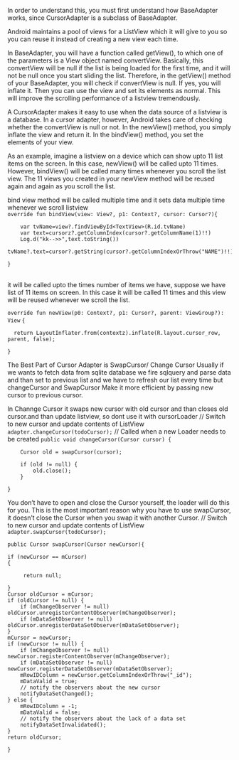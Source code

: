 In order to understand this, you must first understand how BaseAdapter works, since CursorAdapter is a subclass of BaseAdapter.

Android maintains a pool of views for a ListView which it will give to you so you can reuse it instead of creating a new view each time.

In BaseAdapter, you will have a function called getView(), to which one of the parameters is a View object named convertView. Basically, this convertView will be null if the list is being loaded for the first time, and it will not be null once you start sliding the list. Therefore, in the getView() method of your BaseAdapter, you will check if convertView is null. If yes, you will inflate it. Then you can use the view and set its elements as normal. This will improve the scrolling performance of a listview tremendously.

A CursorAdapter makes it easy to use when the data source of a listview is a database. In a cursor adapter, however, Android takes care of checking whether the convertView is null or not. In the newView() method, you simply inflate the view and return it. In the bindView() method, you set the elements of your view.

As an example, imagine a listview on a device which can show upto 11 list items on the screen. In this case, newView() will be called upto 11 times. However, bindView() will be called many times whenever you scroll the list view. The 11 views you created in your newView method will be reused again and again as you scroll the list.


bind view method will be called multiple time and it sets data multiple time whenever we scroll listview
<br>
`override fun bindView(view: View?, p1: Context?, cursor: Cursor?){`

        var tvName=view?.findViewById<TextView>(R.id.tvName)
        var text=cursorz?.getColumnIndex(cursor?.getColumnName(1)!!)
        Log.d("kk-->>",text.toString())
        tvName?.text=cursor?.getString(cursor?.getColumnIndexOrThrow("NAME")!!)
`}`


<br>
it will be called upto the times number of items we have, suppose we have list of 11 items on screen. In this case it will be called 11 times and this view will be reused whenever we scroll the list.

`override fun newView(p0: Context?, p1: Cursor?, parent: ViewGroup?): View`
`{`

      return LayoutInflater.from(contextz).inflate(R.layout.cursor_row, parent, false);

`}`


The Best Part of Cursor Adapter is SwapCursor/ Change Cursor
Usually if we wants to fetch data from sqlite database we fire sqlquery and parse data and than set to previous list and we have to refresh our list every time but changeCursor and SwapCursor Make it more efficient by passing new cursor to previous cursor.

In Channge Cursor it swaps new cursor with old cursor and than closes old cursor.and than update listview, so dont use it with cursorLoader
// Switch to new cursor and update contents of ListView
`adapter.changeCursor(todoCursor);`
// Called when a new Loader needs to be created
`public void changeCursor(Cursor cursor)
{`
        
        Cursor old = swapCursor(cursor);
        
        if (old != null) {
            old.close();
        }
`}`

You don’t have to open and close the Cursor yourself, the loader will do this for you. This is the most important reason why you have to use swapCursor, it doesn’t close the Cursor when you swap it with another Cursor.
// Switch to new cursor and update contents of ListView
`adapter.swapCursor(todoCursor);`


`public Cursor swapCursor(Cursor newCursor){`

    if (newCursor == mCursor)
    {
       
         return null;
    
    }
    Cursor oldCursor = mCursor;
    if (oldCursor != null) {
        if (mChangeObserver != null) oldCursor.unregisterContentObserver(mChangeObserver);
        if (mDataSetObserver != null) oldCursor.unregisterDataSetObserver(mDataSetObserver);
    }
    mCursor = newCursor;
    if (newCursor != null) {
        if (mChangeObserver != null) newCursor.registerContentObserver(mChangeObserver);
        if (mDataSetObserver != null) newCursor.registerDataSetObserver(mDataSetObserver);
        mRowIDColumn = newCursor.getColumnIndexOrThrow("_id");
        mDataValid = true;
        // notify the observers about the new cursor
        notifyDataSetChanged();
    } else {
        mRowIDColumn = -1;
        mDataValid = false;
        // notify the observers about the lack of a data set
        notifyDataSetInvalidated();
    }
    return oldCursor;
`}`
